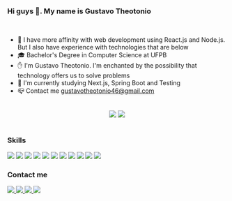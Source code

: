 ### Hi guys 👋. My name is Gustavo Theotonio
</br>

- 🌱 I have more affinity with web development using React.js and Node.js. But I also have experience with technologies that are below
- 🎓 Bachelor's Degree in Computer Science at UFPB
- ✋ I'm Gustavo Theotonio. I'm enchanted by the possibility that technology offers us to solve problems
- 🔭 I'm currently studying Next.js, Spring Boot and Testing
- 📪 Contact me gustavotheotonio46@gmail.com
</br>

<div align='center'>
  <img src="https://github-readme-stats.vercel.app/api?username=gustavoTheot&show_icons=true&theme=material-palenight" /> 
  <img src="https://github-readme-stats.vercel.app/api/top-langs/?username=gustavoTheot&layout=compact&theme=material-palenight&https://github.com/anuraghazra/github-readme-stats" />
</div>

#
### Skills
<div>
  <img src="https://img.shields.io/badge/React-20232A?style=for-the-badge&logo=react&logoColor=61DAFB"/>
  <img src="https://img.shields.io/badge/JavaScript-F7DF1E?style=for-the-badge&logo=javascript&logoColor=black"/>
  <img src="https://img.shields.io/badge/TypeScript-007ACC?style=for-the-badge&logo=typescript&logoColor=white"/>
  <img src="https://img.shields.io/badge/styled--components-DB7093?style=for-the-badge&logo=styled-components&logoColor=white"/>
  <img src="https://img.shields.io/badge/Node.js-43853D?style=for-the-badge&logo=node.js&logoColor=white"/>
  <img src="https://img.shields.io/badge/HTML5-E34F26?style=for-the-badge&logo=html5&logoColor=white"/>
  <img src="https://img.shields.io/badge/CSS3-1572B6?style=for-the-badge&logo=css3&logoColor=white"/>
  <img src="https://img.shields.io/badge/Sass-CC6699?style=for-the-badge&logo=sass&logoColor=white"/>
  <img src="https://img.shields.io/badge/Java-ED8B00?style=for-the-badge&logo=openjdk&logoColor=white"/>
  <img src="https://img.shields.io/badge/PostgreSQL-316192?style=for-the-badge&logo=postgresql&logoColor=white"/>
  <img src="https://img.shields.io/badge/Python-3776AB?style=for-the-badge&logo=python&logoColor=white"/>
</div>


### Contact me
<div>
  <a href="https://www.youtube.com/channel/UCcmc0yfcJR8LqYI-G2Ibg3w">
    <img src="https://img.shields.io/badge/YouTube-FF3333?style=for-the-badge&logo=youtube&logoColor=white"/>
  </a>
  <a href="https://www.linkedin.com/in/gustavo-silva-theotonio/">
    <img src="https://img.shields.io/badge/LinkedIn-0077B5?style=for-the-badge&logo=linkedin&logoColor=white"/>
  </a>
  <a href="https://www.youtube.com/channel/UCcmc0yfcJR8LqYI-G2Ibg3w">
    <img src="https://img.shields.io/badge/Gmail-%23333?style=for-the-badge&logo=gmail&logoColor=white"/>
  </a>
  <a href="https://www.instagram.com/gustavothes/">
    <img src="https://img.shields.io/badge/Instagram-E4405F?style=for-the-badge&logo=instagram&logoColor=white"/>
  </a>
</div>


  
  

